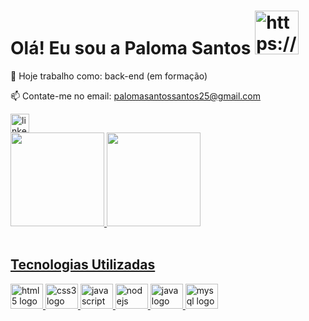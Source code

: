# Olá! Eu sou a Paloma Santos <img src="https://i.picasion.com/pic92/6e8ed096f4a94cbdb740a40dbd9c3011.gif" width="70" height="70" border="0" alt="https://picasion.com/" /></a><br />

🔭 Hoje trabalho como: back-end (em formação)

📫 Contate-me no email: palomasantossantos25@gmail.com

 <div align="left"> <a href="https://www.linkedin.com/in/paloma-dos-santos-32535a237" target="_blank"> <img src="https://img.shields.io/static/v1?message=LinkedIn&logo=linkedin&label=&color=0077B5&logoColor=white&labelColor=&style=for-the-badge" height="30" alt="linkedin logo" /> </a> 


<div> <a href="https://github.com/palomasantossantos"> <img height="150em" src="https://github-readme-stats.vercel.app/api?username=palomasantossantos&show_icons=true&theme=dracula&include_all_commits=true&count_private=true"/> <img height="150em" src="https://github-readme-stats.vercel.app/api/top-langs/?username=palomasantossantos&layout=compact&langs_count=7&theme=dracula"/> </div> <div style="display: inline_block"><br> 
 
 ## Tecnologias Utilizadas
<div align="left"> <img src="https://cdn.jsdelivr.net/gh/devicons/devicon/icons/html5/html5-original.svg" height="40" width="52" alt="html5 logo" /> 
<img src="https://cdn.jsdelivr.net/gh/devicons/devicon/icons/css3/css3-original.svg" height="40" width="52" alt="css3 logo" /> 
<img src="https://cdn.jsdelivr.net/gh/devicons/devicon/icons/javascript/javascript-original.svg" height="40" width="52" alt="javascript logo" />
<img src="https://cdn.jsdelivr.net/gh/devicons/devicon/icons/nodejs/nodejs-original.svg" height="40" width="52" alt="nodejs logo" />
<img src="https://cdn.jsdelivr.net/gh/devicons/devicon/icons/java/java-original.svg" height="40" width="52" alt="java logo" />
<img src="https://cdn.jsdelivr.net/gh/devicons/devicon/icons/mysql/mysql-original.svg" height="40" width="52" alt="mysql logo" /> 

